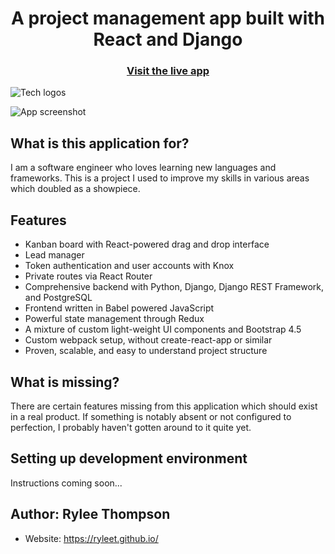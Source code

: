 <h1 align="center">A project management app built with React and Django</h1>

<h3 align="center">
  <a href="https://ryleet-app2.herokuapp.com/">Visit the live app</a>
</h3>

![Tech logos](https://i.imgur.com/VWn6YCG.png)

![App screenshot](https://i.imgur.com/AOoAeLf.png)

## What is this application for?

I am a software engineer who loves learning new languages and frameworks. This is a project I used to improve my skills in various areas which doubled as a showpiece.

## Features

- Kanban board with React-powered drag and drop interface
- Lead manager
- Token authentication and user accounts with Knox
- Private routes via React Router
- Comprehensive backend with Python, Django, Django REST Framework, and PostgreSQL
- Frontend written in Babel powered JavaScript
- Powerful state management through Redux
- A mixture of custom light-weight UI components and Bootstrap 4.5
- Custom webpack setup, without create-react-app or similar
- Proven, scalable, and easy to understand project structure

## What is missing?

There are certain features missing from this application which should exist in a real product. If something is notably absent or not configured to perfection, I probably haven't gotten around to it quite yet.

## Setting up development environment

Instructions coming soon...

## Author: Rylee Thompson

- Website: https://ryleet.github.io/
